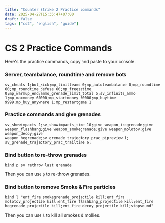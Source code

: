 ```yaml
---
title: "Counter Strike 2 Practice commands"
date: 2025-04-27T15:35:47+07:00
draft: false
tags: ["cs2", "english", "guide"]
---
```


# CS 2 Practice Commands

Here's the practice commands, copy and paste to your console.

### Server, teambalance, roundtime and remove bots

```
sv_cheats 1;bot_kick;mp_limitteams 0;mp_autoteambalance 0;mp_roundtime 60;mp_roundtime_defuse 60;mp_freezetime 0;mp_warmup_end;ammo_grenade_limit_total 5;sv_infinite_ammo 1;mp_maxmoney 60000;mp_startmoney 60000;mp_buytime 9999;mp_buy_anywhere 1;mp_restartgame 1
```

### Practice commands and give grenades

```
sv_showimpacts 1;sv_showimpacts_time 10;give weapon_incgrenade;give weapon_flashbang;give weapon_smokegrenade;give weapon_molotov;give weapon_decoy;give weapon_hegrenade;sv_grenade_trajectory_prac_pipreview 1; sv_grenade_trajectory_prac_trailtime 6;
```

### Bind button to re-throw grenades

```
bind p sv_rethrow_last_grenade
```

Then you can use `p` to re-throw grenades.

### Bind button to remove Smoke & Fire particles

```
bind l "ent_fire smokegrenade_projectile kill;ent_fire molotov_projectile kill;ent_fire flashbang_projectile kill;ent_fire hegrenade_projectile kill;ent_fire decoy_projectile kill;stopsound"
```

Then you can use `l` to kill all smokes & mollies.

